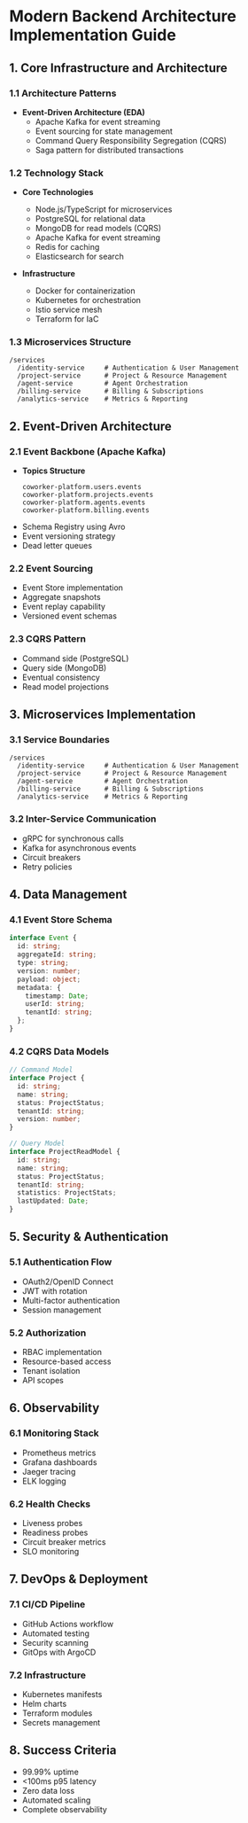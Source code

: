 # Modern Backend Architecture Implementation Guide

## 1. Core Infrastructure and Architecture

### 1.1 Architecture Patterns
- **Event-Driven Architecture (EDA)**
  - Apache Kafka for event streaming
  - Event sourcing for state management
  - Command Query Responsibility Segregation (CQRS)
  - Saga pattern for distributed transactions

### 1.2 Technology Stack
- **Core Technologies**
  - Node.js/TypeScript for microservices
  - PostgreSQL for relational data
  - MongoDB for read models (CQRS)
  - Apache Kafka for event streaming
  - Redis for caching
  - Elasticsearch for search

- **Infrastructure**
  - Docker for containerization
  - Kubernetes for orchestration
  - Istio service mesh
  - Terraform for IaC

### 1.3 Microservices Structure
```
/services
  /identity-service     # Authentication & User Management
  /project-service      # Project & Resource Management
  /agent-service        # Agent Orchestration
  /billing-service      # Billing & Subscriptions
  /analytics-service    # Metrics & Reporting
```

## 2. Event-Driven Architecture

### 2.1 Event Backbone (Apache Kafka)
- **Topics Structure**
  ```
  coworker-platform.users.events
  coworker-platform.projects.events
  coworker-platform.agents.events
  coworker-platform.billing.events
  ```
- Schema Registry using Avro
- Event versioning strategy
- Dead letter queues

### 2.2 Event Sourcing
- Event Store implementation
- Aggregate snapshots
- Event replay capability
- Versioned event schemas

### 2.3 CQRS Pattern
- Command side (PostgreSQL)
- Query side (MongoDB)
- Eventual consistency
- Read model projections

## 3. Microservices Implementation

### 3.1 Service Boundaries
```
/services
  /identity-service     # Authentication & User Management
  /project-service      # Project & Resource Management
  /agent-service        # Agent Orchestration
  /billing-service      # Billing & Subscriptions
  /analytics-service    # Metrics & Reporting
```

### 3.2 Inter-Service Communication
- gRPC for synchronous calls
- Kafka for asynchronous events
- Circuit breakers
- Retry policies

## 4. Data Management

### 4.1 Event Store Schema
```typescript
interface Event {
  id: string;
  aggregateId: string;
  type: string;
  version: number;
  payload: object;
  metadata: {
    timestamp: Date;
    userId: string;
    tenantId: string;
  };
}
```

### 4.2 CQRS Data Models
```typescript
// Command Model
interface Project {
  id: string;
  name: string;
  status: ProjectStatus;
  tenantId: string;
  version: number;
}

// Query Model
interface ProjectReadModel {
  id: string;
  name: string;
  status: ProjectStatus;
  tenantId: string;
  statistics: ProjectStats;
  lastUpdated: Date;
}
```

## 5. Security & Authentication

### 5.1 Authentication Flow
- OAuth2/OpenID Connect
- JWT with rotation
- Multi-factor authentication
- Session management

### 5.2 Authorization
- RBAC implementation
- Resource-based access
- Tenant isolation
- API scopes

## 6. Observability

### 6.1 Monitoring Stack
- Prometheus metrics
- Grafana dashboards
- Jaeger tracing
- ELK logging

### 6.2 Health Checks
- Liveness probes
- Readiness probes
- Circuit breaker metrics
- SLO monitoring

## 7. DevOps & Deployment

### 7.1 CI/CD Pipeline
- GitHub Actions workflow
- Automated testing
- Security scanning
- GitOps with ArgoCD

### 7.2 Infrastructure
- Kubernetes manifests
- Helm charts
- Terraform modules
- Secrets management

## 8. Success Criteria
- 99.99% uptime
- <100ms p95 latency
- Zero data loss
- Automated scaling
- Complete observability